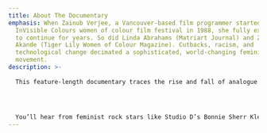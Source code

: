 ```yaml
---
title: About The Documentary
emphasis: When Zainub Verjee, a Vancouver-based film programmer started the
  InVisible Colours women of colour film festival in 1988, she fully expected it
  to continue for years. So did Linda Abrahams (Matriart Journal) and Zanana
  Akande (Tiger Lily Women of Colour Magazine). Cutbacks, racism, and
  technological change decimated a sophisticated, world-changing feminist media
  movement.
description: >-
  
  This feature-length documentary traces the rise and fall of analogue feminist communications that preceded the MeToo era. From Halifax to Vancouver, feminist storytellers of the 1970s to 90s took hold of cutting-edge media technology to document everything from violence towards women, to how to insert a diaphragm.  




  You’ll hear from feminist rock stars like Studio D’s Bonnie Sherr Klein (Montreal/Vancouver) and Sylvia D. Hamilton (Halifax); print collectives like Press Gang (Vancouver) and Our Lives: Black Women’s Newspaper(Toronto). Verjee tells the story of Canada’s first women of colour film festival; Nora Randall describes what it meant to create Pedestal, first feminist newspaper in Canada. Rare archival footage, like 70's feminist gatherings in Montreal, lead to the film’s climax: draconian cutbacks to women’s and lesbian organizations across Canada, following the massacre of feminists at École Polytechnique in Montreal, (December 6, 1989). The film concludes with a resurgence: younger BIPOC feminists (Ella Cooper, Black Women Film!; Didhood Collective), using analogue strategies to create new feminist digital networks.
---
```

